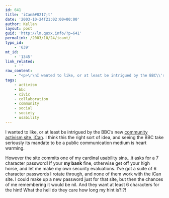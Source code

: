 ```yaml
---
id: 641
title: 'iCan&#8217;t'
date: '2003-10-24T21:02:00+00:00'
author: Kellan
layout: post
guid: 'http://lm.quxx.info/?p=641'
permalink: /2003/10/24/icant/
typo_id:
    - '639'
mt_id:
    - '1345'
link_related:
    - ''
raw_content:
    - "<p>\r\nI wanted to like, or at least be intrigued by the BBC\\'s new <a href=\\\"http://www.bbc.co.uk/dna/ican\\\">community activism site, iCan</a>.  I think this the right sort of idea, and seeing the BBC take seriously its mandate to be a public communication medium is heart warming.\r\n</p>\r\n<p>\r\nHowever the site commits one of my cardinal usability sins...it asks for a 7 character password!  If your <b>my bank</b> fine, otherwise get off your high horse, and let me make my own security evaluations.  I\\'ve got a suite of 6 character passwords I rotate through, and none of them work with the iCan site.  I could make up a new password just for that site, but then the chances of me remembering it would be nil.  And they want at least 6 characters for the hint!  What the hell do they care how long my hint is?!?!\r\n</p>"
tags:
    - activism
    - bbc
    - civic
    - collaboration
    - community
    - social
    - society
    - usability
---
```


I wanted to like, or at least be intrigued by the BBC’s new [community activism site, iCan](http://www.bbc.co.uk/dna/ican). I think this the right sort of idea, and seeing the BBC take seriously its mandate to be a public communication medium is heart warming.

However the site commits one of my cardinal usability sins…it asks for a 7 character password! If your **my bank** fine, otherwise get off your high horse, and let me make my own security evaluations. I’ve got a suite of 6 character passwords I rotate through, and none of them work with the iCan site. I could make up a new password just for that site, but then the chances of me remembering it would be nil. And they want at least 6 characters for the hint! What the hell do they care how long my hint is?!?!